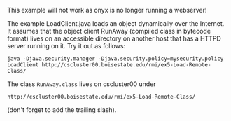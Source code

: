 
This example will not work as onyx is no longer running a webserver!

The example LoadClient.java loads an object dynamically over the Internet.  It assumes that the
object client RunAway (compiled class in bytecode format) lives on an accessible directory on
another host that has a HTTPD server running on it. Try it out as follows:

```
java -Djava.security.manager -Djava.security.policy=mysecurity.policy LoadClient http://cscluster00.boisestate.edu/rmi/ex5-Load-Remote-Class/
```

The class `RunAway.class` lives on cscluster00 under 

```
http://cscluster00.boisestate.edu/rmi/ex5-Load-Remote-Class/
```

(don't forget to add the trailing slash).
